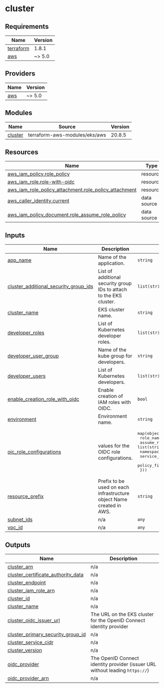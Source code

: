# cluster

<!-- BEGINNING OF PRE-COMMIT-TERRAFORM DOCS HOOK -->
## Requirements

| Name | Version |
|------|---------|
| <a name="requirement_terraform"></a> [terraform](#requirement\_terraform) | 1.8.1 |
| <a name="requirement_aws"></a> [aws](#requirement\_aws) | ~> 5.0 |

## Providers

| Name | Version |
|------|---------|
| <a name="provider_aws"></a> [aws](#provider\_aws) | ~> 5.0 |

## Modules

| Name | Source | Version |
|------|--------|---------|
| <a name="module_cluster"></a> [cluster](#module\_cluster) | terraform-aws-modules/eks/aws | 20.8.5 |

## Resources

| Name | Type |
|------|------|
| [aws_iam_policy.role_policy](https://registry.terraform.io/providers/hashicorp/aws/latest/docs/resources/iam_policy) | resource |
| [aws_iam_role.role-with-oidc](https://registry.terraform.io/providers/hashicorp/aws/latest/docs/resources/iam_role) | resource |
| [aws_iam_role_policy_attachment.role_policy_attachment](https://registry.terraform.io/providers/hashicorp/aws/latest/docs/resources/iam_role_policy_attachment) | resource |
| [aws_caller_identity.current](https://registry.terraform.io/providers/hashicorp/aws/latest/docs/data-sources/caller_identity) | data source |
| [aws_iam_policy_document.role_assume_role_policy](https://registry.terraform.io/providers/hashicorp/aws/latest/docs/data-sources/iam_policy_document) | data source |

## Inputs

| Name | Description | Type | Default | Required |
|------|-------------|------|---------|:--------:|
| <a name="input_app_name"></a> [app\_name](#input\_app\_name) | Name of the application. | `string` | n/a | yes |
| <a name="input_cluster_additional_security_group_ids"></a> [cluster\_additional\_security\_group\_ids](#input\_cluster\_additional\_security\_group\_ids) | List of additional security group IDs to attach to the EKS cluster. | `list(string)` | n/a | yes |
| <a name="input_cluster_name"></a> [cluster\_name](#input\_cluster\_name) | EKS cluster name. | `string` | n/a | yes |
| <a name="input_developer_roles"></a> [developer\_roles](#input\_developer\_roles) | List of Kubernetes developer roles. | `list(string)` | n/a | yes |
| <a name="input_developer_user_group"></a> [developer\_user\_group](#input\_developer\_user\_group) | Name of the kube group for developers. | `string` | n/a | yes |
| <a name="input_developer_users"></a> [developer\_users](#input\_developer\_users) | List of Kubernetes developers. | `list(string)` | n/a | yes |
| <a name="input_enable_creation_role_with_oidc"></a> [enable\_creation\_role\_with\_oidc](#input\_enable\_creation\_role\_with\_oidc) | Enable creation of IAM roles with OIDC. | `bool` | n/a | yes |
| <a name="input_environment"></a> [environment](#input\_environment) | Environment name. | `string` | n/a | yes |
| <a name="input_oic_role_configurations"></a> [oic\_role\_configurations](#input\_oic\_role\_configurations) | values for the OIDC role configurations. | <pre>map(object({<br>    role_name           = string<br>    assume_role_actions = list(string)<br>    namespace           = string<br>    service_account     = string<br>    policy_file         = string<br>  }))</pre> | n/a | yes |
| <a name="input_resource_prefix"></a> [resource\_prefix](#input\_resource\_prefix) | Prefix to be used on each infrastructure object Name created in AWS. | `string` | n/a | yes |
| <a name="input_subnet_ids"></a> [subnet\_ids](#input\_subnet\_ids) | n/a | `any` | n/a | yes |
| <a name="input_vpc_id"></a> [vpc\_id](#input\_vpc\_id) | n/a | `any` | n/a | yes |

## Outputs

| Name | Description |
|------|-------------|
| <a name="output_cluster_arn"></a> [cluster\_arn](#output\_cluster\_arn) | n/a |
| <a name="output_cluster_certificate_authority_data"></a> [cluster\_certificate\_authority\_data](#output\_cluster\_certificate\_authority\_data) | n/a |
| <a name="output_cluster_endpoint"></a> [cluster\_endpoint](#output\_cluster\_endpoint) | n/a |
| <a name="output_cluster_iam_role_arn"></a> [cluster\_iam\_role\_arn](#output\_cluster\_iam\_role\_arn) | n/a |
| <a name="output_cluster_id"></a> [cluster\_id](#output\_cluster\_id) | n/a |
| <a name="output_cluster_name"></a> [cluster\_name](#output\_cluster\_name) | n/a |
| <a name="output_cluster_oidc_issuer_url"></a> [cluster\_oidc\_issuer\_url](#output\_cluster\_oidc\_issuer\_url) | The URL on the EKS cluster for the OpenID Connect identity provider |
| <a name="output_cluster_primary_security_group_id"></a> [cluster\_primary\_security\_group\_id](#output\_cluster\_primary\_security\_group\_id) | n/a |
| <a name="output_cluster_service_cidr"></a> [cluster\_service\_cidr](#output\_cluster\_service\_cidr) | n/a |
| <a name="output_cluster_version"></a> [cluster\_version](#output\_cluster\_version) | n/a |
| <a name="output_oidc_provider"></a> [oidc\_provider](#output\_oidc\_provider) | The OpenID Connect identity provider (issuer URL without leading `https://`) |
| <a name="output_oidc_provider_arn"></a> [oidc\_provider\_arn](#output\_oidc\_provider\_arn) | n/a |
<!-- END OF PRE-COMMIT-TERRAFORM DOCS HOOK -->
